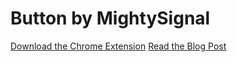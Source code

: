 # Button by MightySignal

[Download the Chrome Extension](bit.ly/button-by-mightysignal)
[Read the Blog Post](https://medium.com/@MightySignal/button-by-mightysignal-5f2b8241c37c)
